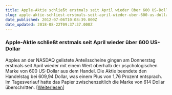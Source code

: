 ```yaml
---
title: Apple-Aktie schließt erstmals seit April wieder über 600 US-Dollar
slug: apple-aktie-schliest-erstmals-seit-april-wieder-uber-600-us-dollar
date_published: 2012-07-06T10:08:39.000Z
date_updated: 2018-08-22T09:37:37.000Z
---
```


### Apple-Aktie schließt erstmals seit April wieder über 600 US-Dollar

Apples an der NASDAQ gelistete Anteilsscheine gingen am Donnerstag erstmals seit April wieder mit einem Wert oberhalb der psychologischen Marke von 600 US-Dollar aus dem Handel. Die Aktie beendete den Handelstag bei 609,94 Dollar, was einem Plus von 1,76 Prozent entsprach. Im Tagesverlauf hatte das Papier zwischenzeitlich die Marke von 614 Dollar überschritten. [[Weiterlesen](http://www.heise.de/mac-and-i/meldung/Apple-Aktie-schliesst-erstmals-seit-April-wieder-ueber-600-US-Dollar-1633570.html)]

